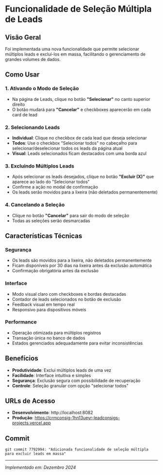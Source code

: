 # Funcionalidade de Seleção Múltipla de Leads

## Visão Geral
Foi implementada uma nova funcionalidade que permite selecionar múltiplos leads e excluí-los em massa, facilitando o gerenciamento de grandes volumes de dados.

## Como Usar

### 1. Ativando o Modo de Seleção
- Na página de Leads, clique no botão **"Selecionar"** no canto superior direito
- O botão mudará para **"Cancelar"** e checkboxes aparecerão em cada card de lead

### 2. Selecionando Leads
- **Individual**: Clique no checkbox de cada lead que deseja selecionar
- **Todos**: Use o checkbox "Selecionar todos" no cabeçalho para selecionar/deselecionar todos os leads da página atual
- **Visual**: Leads selecionados ficam destacados com uma borda azul

### 3. Excluindo Múltiplos Leads
- Após selecionar os leads desejados, clique no botão **"Excluir (X)"** que aparece ao lado do "Selecionar todos"
- Confirme a ação no modal de confirmação
- Os leads serão movidos para a lixeira (não deletados permanentemente)

### 4. Cancelando a Seleção
- Clique no botão **"Cancelar"** para sair do modo de seleção
- Todas as seleções serão desmarcadas

## Características Técnicas

### Segurança
- Os leads são movidos para a lixeira, não deletados permanentemente
- Ficam disponíveis por 30 dias na lixeira antes da exclusão automática
- Confirmação obrigatória antes da exclusão

### Interface
- Modo visual claro com checkboxes e bordas destacadas
- Contador de leads selecionados no botão de exclusão
- Feedback visual em tempo real
- Responsivo para dispositivos móveis

### Performance
- Operação otimizada para múltiplos registros
- Transação única no banco de dados
- Estados gerenciados adequadamente para evitar inconsistências

## Benefícios
- **Produtividade**: Exclui múltiplos leads de uma vez
- **Facilidade**: Interface intuitiva e simples
- **Segurança**: Exclusão segura com possibilidade de recuperação
- **Controle**: Seleção granular com opção "selecionar todos"

## URLs de Acesso
- **Desenvolvimento**: http://localhost:8082
- **Produção**: https://crmconsig-1hn13ueyr-leadconsigs-projects.vercel.app

## Commit
```
git commit 7792994: "Adicionada funcionalidade de seleção múltipla para excluir leads em massa"
```

---
*Implementado em: Dezembro 2024* 